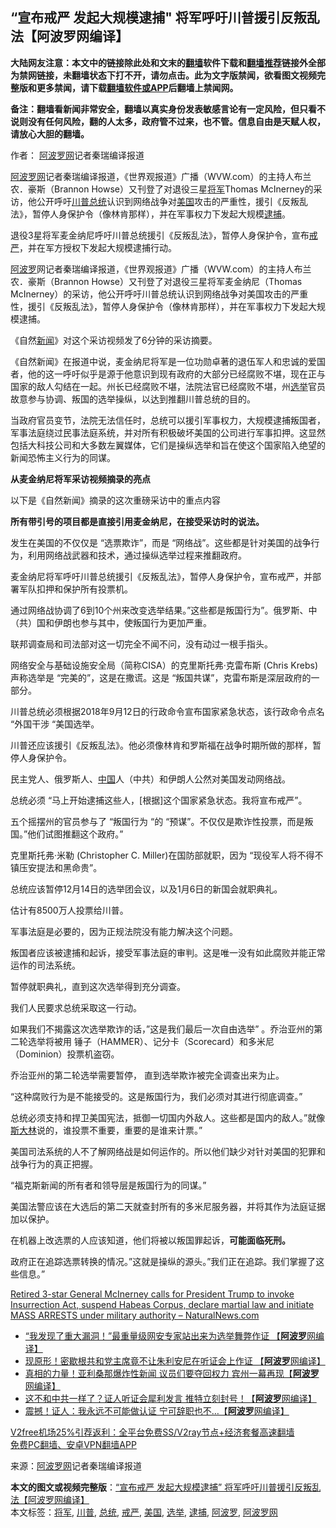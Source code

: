  <h2>“宣布戒严 发起大规模逮捕" 将军呼吁川普援引反叛乱法【阿波罗网编译】</h2> <p class="notice"><b>大陆网友注意：本文中的链接除此处和文末的<a href="https://github.com/bannedbook/fanqiang" >翻墙</a>软件下载和<a href="https://github.com/killgcd/justmysocks/blob/master/README.md">翻墙推荐</a>链接外全部为禁网链接，未翻墙状态下打不开，请勿点击。此为文字版禁闻，欲看图文视频完整版和更多禁闻，请下载<a href="https://github.com/bannedbook/fanqiang">翻墙软件或APP</a>后翻墙上禁闻网。</p><p>备注：翻墙看新闻非常安全，翻墙以真实身份发表敏感言论有一定风险，但只看不说则没有任何风险，翻的人太多，政府管不过来，也不管。信息自由是天赋人权，请放心大胆的翻墙。</b></p>  <div class="entry"> <p>作者： <span class='wp_keywordlink_affiliate'><a href="https://www.aboluowang.com/" title="阿波罗网" target="_blank">阿波罗网</a></span>记者秦瑞编译报道</p> <p id="summary"><a href="https://www.bannedbook.org/bnews/tag/%e9%98%bf%e6%b3%a2%e7%bd%97%e7%bd%91/" class="st_tag internal_tag" rel="tag" title="标签 阿波罗网 下的日志">阿波罗网</a>记者秦瑞编译报道，《世界观报道》广播（WVW.com）的主持人布兰农．豪斯（Brannon Howse）又刊登了对退役三星<a href="https://www.bannedbook.org/bnews/tag/%e5%b0%86%e5%86%9b/" class="st_tag internal_tag" rel="tag" title="标签 将军 下的日志">将军</a>Thomas McInerney的采访，他公开呼吁<a href="https://www.bannedbook.org/bnews/tag/%e5%b7%9d%e6%99%ae/" class="st_tag internal_tag" rel="tag" title="标签 川普 下的日志">川普</a><a href="https://www.bannedbook.org/bnews/tag/%e6%80%bb%e7%bb%9f/" class="st_tag internal_tag" rel="tag" title="标签 总统 下的日志">总统</a>认识到网络战争对<a href="https://www.bannedbook.org/bnews/tag/%e7%be%8e%e5%9b%bd/" class="st_tag internal_tag" rel="tag" title="标签 美国 下的日志">美国</a>攻击的严重性，援引《反叛乱法》，暂停人身保护令（像林肯那样），并在军事权力下发起大规模<a href="https://www.bannedbook.org/bnews/tag/%E9%80%AE%E6%8D%95/" class="st_tag internal_tag" rel="tag" title="标签 逮捕 下的日志">逮捕</a>。</p> <p>退役3星将军麦金纳尼呼吁川普总统援引《反叛乱法》，暂停人身保护令，宣布<a href="https://www.bannedbook.org/bnews/tag/%E6%88%92%E4%B8%A5/" class="st_tag internal_tag" rel="tag" title="标签 戒严 下的日志">戒严</a>，并在军方授权下发起大规模逮捕行动。</p> <p><a href="https://www.bannedbook.org/bnews/tag/%E9%98%BF%E6%B3%A2%E7%BD%97/" class="st_tag internal_tag" rel="tag" title="标签 阿波罗 下的日志">阿波罗</a>网记者秦瑞编译报道，《世界观报道》广播（WVW.com）的主持人布兰农．豪斯（Brannon Howse）又刊登了对退役三星将军麦金纳尼（Thomas McInerney）的采访，他公开呼吁川普总统认识到网络战争对美国攻击的严重性，援引《反叛乱法》，暂停人身保护令（像林肯那样），并在军事权力下发起大规模逮捕。</p> <p>《自然<span class='wp_keywordlink_affiliate'><a href="https://www.bannedbook.org/" title="新闻">新闻</a></span>》对这个采访视频发了6分钟的采访摘要。</p> <p>《自然新闻》在报道中说，麦金纳尼将军是一位功勋卓著的退伍军人和忠诚的爱国者，他的这一呼吁似乎是源于他意识到现有政府的大部分已经腐败不堪，现在正与国家的敌人勾结在一起。州长已经腐败不堪，法院法官已经腐败不堪，州<a href="https://www.bannedbook.org/bnews/tag/%e9%80%89%e4%b8%be/" class="st_tag internal_tag" rel="tag" title="标签 选举 下的日志">选举</a>官员故意参与协调、叛国的选举操纵，以达到推翻川普总统的目的。</p> <p>当政府官员变节，法院无法信任时，总统可以援引军事权力，大规模逮捕叛国者，军事法庭绕过民事法庭系统，并对所有积极破坏美国的公司进行军事扣押。这显然包括大科技公司和大多数左翼媒体，它们是操纵选举和旨在使这个国家陷入绝望的新闻恐怖主义行为的同谋。</p> <p><strong>从麦金纳尼将军采访视频摘录的亮点</strong></p> <p>以下是《自然新闻》摘录的这次重磅采访中的重点内容</p>  <p><strong>所有带引号的项目都是直接引用麦金纳尼，在接受采访时的说法。</strong></p> <p>发生在美国的不仅仅是 &#8220;选票欺诈&#8221;，而是 &#8220;网络战&#8221;。这些都是针对美国的战争行为，利用网络战武器和技术，通过操纵选举过程来推翻政府。</p> <p>麦金纳尼将军呼吁川普总统援引《反叛乱法》，暂停人身保护令，宣布戒严，并部署军队扣押和保护所有投票机。</p> <p>通过网络战协调了6到10个州来改变选举结果。&#8221;这些都是叛国行为&#8221;。俄罗斯、中（共）国和伊朗也参与其中，使叛国行为更加严重。</p> <p>联邦调查局和司法部对这一切完全不闻不问，没有动过一根手指头。</p> <p>网络安全与基础设施安全局（简称CISA）的克里斯托弗·克雷布斯 (Chris Krebs) 声称选举是 &#8220;完美的&#8221;，这是在撒谎。这是 &#8220;叛国共谋&#8221;，克雷布斯是深层政府的一部分。</p> <p>川普总统必须根据2018年9月12日的行政命令宣布国家紧急状态，该行政命令点名 &#8220;外国干涉 &#8220;美国选举。</p> <p>川普还应该援引《反叛乱法》。他必须像林肯和罗斯福在战争时期所做的那样，暂停人身保护令。</p> <p>民主党人、俄罗斯人、<span class='wp_keywordlink_affiliate'><a href="https://www.bannedbook.org/" title="中国" target="_blank">中国</a></span>人（中共）和伊朗人公然对美国发动网络战。</p>  <p>总统必须 &#8220;马上开始逮捕这些人，[根据]这个国家紧急状态。我将宣布戒严&#8221;。</p> <p>五个摇摆州的官员参与了 &#8220;叛国行为 &#8220;的 &#8220;预谋&#8221;。不仅仅是欺诈性投票，而是叛国。&#8221;他们试图推翻这个政府。&#8221;</p> <p>克里斯托弗·米勒 (Christopher C. Miller)在国防部就职，因为&nbsp;“现役军人将不得不镇压安提法和黑命贵”。</p> <p>总统应该暂停12月14日的选举团会议，以及1月6日的新国会就职典礼。</p> <p>估计有8500万人投票给川普。</p> <p>军事法庭是必要的，因为正规法院没有能力解决这个问题。</p> <p>叛国者应该被逮捕和起诉，接受军事法庭的审判。这是唯一没有如此腐败并能正常运作的司法系统。</p> <p>暂停就职典礼，直到这次选举得到充分调查。</p> <p>我们人民要求总统采取这一行动。</p>  <p>如果我们不揭露这次选举欺诈的话，”这是我们最后一次自由选举”&nbsp;。乔治亚州的第二轮选举将被用&nbsp;锤子（HAMMER）、记分卡（Scorecard）和多米尼（Dominion）投票机盗窃。</p> <p>乔治亚州的第二轮选举需要暂停，&nbsp;直到选举欺诈被完全调查出来为止。</p> <p>“这种腐败行为是不能接受的。这是叛国行为，我们必须对其进行彻底调查。”</p> <p>总统必须支持和捍卫美国宪法，抵御一切国内外敌人。这些都是国内的敌人。”就像<span class='wp_keywordlink'><a href="https://www.bannedbook.org/forum2/topic1256.html" title="斯大林（上、中、下册）" target="_blank">斯大林</a></span>说的，谁投票不重要，重要的是谁来计票。”</p> <p>美国司法系统的人不了解网络战是如何运作的。所以他们缺少对针对美国的犯罪和战争行为的真正把握。</p> <p>“福克斯新闻的所有者和领导层是叛国行为的同谋。”</p> <p>美国法警应该在大选后的第二天就查封所有的多米尼服务器，并将其作为法庭证据加以保护。</p> <p>在机器上改选票的人应该知道，他们将被以叛国罪起诉，<strong>可能面临死刑。</strong></p> <p>政府正在追踪选票转换的情况。”这就是操纵的源头。”我们正在追踪。我们掌握了这些信息。”</p>  <p><a href="https://www.naturalnews.com/2020-12-01-general-mcinerney-calls-for-president-trump-to-invoke-insurrection-act.html">Retired 3-star General McInerney calls for President Trump to invoke Insurrection Act, suspend Habeas Corpus, declare martial law and initiate MASS ARRESTS under military authority – NaturalNews.com</a></p> <ul class='op-related-articles' title='相关阅读'> <li><a href='https://www.bannedbook.org/bnews/cnnews/20201202/1440626.html' target='_blank'>“我发现了重大漏洞！”最重量级网安专家站出来为选举舞弊作证 【<b>阿波罗</b>网编译】</a></li> <li><a href='https://www.bannedbook.org/bnews/topimagenews/20201201/1440268.html' target='_blank'>现原形！密歇根共和党主席竟不让朱利安尼在听证会上作证 【<b>阿波罗</b>网编译】</a></li> <li><a href='https://www.bannedbook.org/bnews/cnnews/20201201/1440152.html' target='_blank'>真相的力量！亚利桑那爆炸性新闻 议员们要夺回权力 宾州一幕再现【<b>阿波罗</b>网编译】</a></li> <li><a href='https://www.bannedbook.org/bnews/cnnews/20201201/1440092.html' target='_blank'>这不和中共一样了？证人听证会犀利发言 推特立刻封号！【<b>阿波罗</b>网编译】</a></li> <li><a href='https://www.bannedbook.org/bnews/cnnews/20201201/1440032.html' target='_blank'>震撼！证人：我永远不可能做认证 宁可辞职也不…【<b>阿波罗</b>网编译】</a></li> </ul> <p class="texttj"> <a href="https://www.bannedbook.org/forum23/topic22702.html" target="_blank">V2free机场25%引荐返利：全平台免费SS/V2ray节点+经济套餐高速翻墙</a><br/> <a href="https://github.com/bannedbook/fanqiang/wiki/%E7%A6%81%E9%97%BB%E7%BD%91%E5%AE%89%E5%8D%93%E7%BF%BB%E5%A2%99%E6%96%B0%E9%97%BBAPP" target="_blank">免费PC翻墙、安卓VPN翻墙APP</a></p><p> 来源：<a href="https://www.aboluowang.com/2020/1202/1529682.html" target="_blank">阿波罗网</a>记者秦瑞编译报道 </p><a name='sharetosocial'></a>       <div><b>本文的图文或视频完整版</b>：<a href='https://www.bannedbook.org/bnews/topimagenews/20201202/1440808.html'>“宣布戒严 发起大规模逮捕&#8221; 将军呼吁川普援引反叛乱法【阿波罗网编译】</a></div>  </div><!--END ENTRY--> <div class="postfooter"> <div>本文标签：<a href="https://www.bannedbook.org/bnews/tag/%e5%b0%86%e5%86%9b/" rel="tag">将军</a>, <a href="https://www.bannedbook.org/bnews/tag/%e5%b7%9d%e6%99%ae/" rel="tag">川普</a>, <a href="https://www.bannedbook.org/bnews/tag/%e6%80%bb%e7%bb%9f/" rel="tag">总统</a>, <a href="https://www.bannedbook.org/bnews/tag/%E6%88%92%E4%B8%A5/" rel="tag">戒严</a>, <a href="https://www.bannedbook.org/bnews/tag/%e7%be%8e%e5%9b%bd/" rel="tag">美国</a>, <a href="https://www.bannedbook.org/bnews/tag/%e9%80%89%e4%b8%be/" rel="tag">选举</a>, <a href="https://www.bannedbook.org/bnews/tag/%E9%80%AE%E6%8D%95/" rel="tag">逮捕</a>, <a href="https://www.bannedbook.org/bnews/tag/%E9%98%BF%E6%B3%A2%E7%BD%97/" rel="tag">阿波罗</a>, <a href="https://www.bannedbook.org/bnews/tag/%e9%98%bf%e6%b3%a2%e7%bd%97%e7%bd%91/" rel="tag">阿波罗网</a></div>  </div><!--END POSTFOOTER--> 
